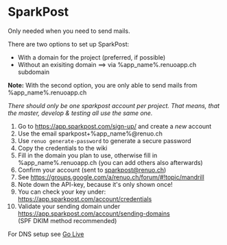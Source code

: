 # SparkPost

Only needed when you need to send mails.

There are two options to set up SparkPost:

* With a domain for the project (preferred, if possible)
* Without an exisiting domain ==> via %app_name%.renuoapp.ch subdomain

**Note:** With the second option, you are only able to send mails from %app_name%.renuoapp.ch

*There should only be one sparkpost account per project. That means, that the master, develop & testing all use the same one.*

1. Go to https://app.sparkpost.com/sign-up/ and create a *new* account
2. Use the email sparkpost+%app_name%@renuo.ch
3. Use ```renuo generate-password``` to generate a secure password
4. Copy the credentials  to the wiki
5. Fill in the domain you plan to use, otherwise fill in %app_name%.renuoapp.ch (you can add others also afterwards)
6. Confirm your account (sent to sparkpost@renuo.ch)
  7. See https://groups.google.com/a/renuo.ch/forum/#!topic/mandrill
7. Note down the API-key, because it's only shown once!
8. You can check your key under: https://app.sparkpost.com/account/credentials
9. Validate your sending domain under https://app.sparkpost.com/account/sending-domains  
(SPF DKIM method recommended)

For DNS setup see [Go Live](go_live.md)
